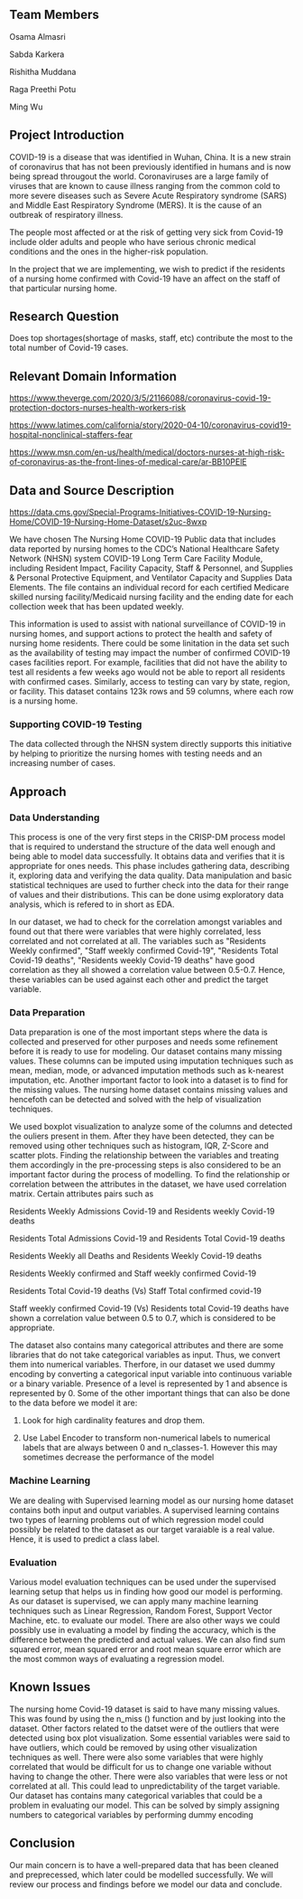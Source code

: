 ## Team Members
Osama Almasri

Sabda Karkera

Rishitha Muddana 

Raga Preethi Potu

Ming Wu


## Project Introduction
COVID-19 is a disease that was identified in Wuhan, China. It is a new strain of coronavirus that has not been previously identified in humans and is now being spread througout the world. Coronaviruses are a large family of viruses that are known to cause illness ranging from the common cold to more severe diseases such as Severe Acute Respiratory syndrome (SARS) and Middle East Respiratory Syndrome (MERS). It is the cause of an outbreak of respiratory illness.

The people most affected or at the risk of getting very sick from Covid-19 include older adults and people who have serious chronic medical conditions and the ones in the higher-risk population. 

In the project that we are implementing, we wish to predict if the residents of a nursing home confirmed with Covid-19 have an affect on the staff of that particular nursing home.


## Research Question 
Does top shortages(shortage of masks, staff, etc) contribute the most to the total number of Covid-19 cases.


## Relevant Domain Information 
https://www.theverge.com/2020/3/5/21166088/coronavirus-covid-19-protection-doctors-nurses-health-workers-risk

https://www.latimes.com/california/story/2020-04-10/coronavirus-covid19-hospital-nonclinical-staffers-fear

https://www.msn.com/en-us/health/medical/doctors-nurses-at-high-risk-of-coronavirus-as-the-front-lines-of-medical-care/ar-BB10PElE


## Data and Source Description 
https://data.cms.gov/Special-Programs-Initiatives-COVID-19-Nursing-Home/COVID-19-Nursing-Home-Dataset/s2uc-8wxp
 
We have chosen The Nursing Home COVID-19 Public data that includes data reported by nursing homes to the CDC’s National Healthcare Safety Network (NHSN) system COVID-19 Long Term Care Facility Module, including Resident Impact, Facility Capacity, Staff & Personnel, and Supplies & Personal Protective Equipment, and Ventilator Capacity and Supplies Data Elements. The file contains an individual record for each certified Medicare skilled nursing facility/Medicaid nursing facility and the ending date for each collection week that has been updated weekly. 

This information is used to assist with national surveillance of COVID-19 in nursing homes, and support actions to protect the health and safety of nursing home residents. There could be some linitation in the data set such as the availability of testing may impact the number of confirmed COVID-19 cases facilities report. For example, facilities that did not have the ability to test all residents a few weeks ago would not be able to report all residents with confirmed cases. Similarly, access to testing can vary by state, region, or facility. This dataset contains 123k rows and 59 columns, where each row is a nursing home.

### Supporting COVID-19 Testing
The data collected through the NHSN system directly supports this initiative by helping to prioritize the nursing homes with testing needs and an increasing number of cases.

## Approach

### Data Understanding
This process is one of the very first steps in the CRISP-DM process model that is required to understand the structure of the data well enough and being able to model data successfully. It obtains data and verifies that it is appropriate for ones needs. This phase includes gathering data, describing it, exploring data and verifying the data quality. Data manipulation and basic statistical techniques are used to further check into the data for their range of values and their distributions. This can be done usimg exploratory data analysis, which is refered to in short as EDA. 

In our dataset, we had to check for the correlation amongst variables and found out that there were variables that were highly correlated, less correlated and not correlated at all. The variables such as "Residents Weekly confirmed", "Staff weekly confirmed Covid-19", "Residents Total Covid-19 deaths", "Residents weekly Covid-19 deaths" have good correlation as they all showed a correlation value between 0.5-0.7. Hence, these variables can be used against each other and predict the target variable.


### Data Preparation
Data preparation is one of the most important steps where the data is collected and preserved for other purposes and needs some refinement before it is ready to use for modeling. 
Our dataset contains many missing values. These columns can be imputed using imputation techniques such as mean, median, mode, or advanced imputation methods such as k-nearest imputation, etc. Another important factor to look into a dataset is to find for the missing values. The nursing home dataset contains missing values and hencefoth can be detected and solved with the help of visualization techniques.

We used boxplot visualization to analyze some of the columns and detected the ouliers present in them. After they have been detected, they can be removed using other techniques such as histogram, IQR, Z-Score and scatter plots. Finding the relationship between the variables and treating them accordingly in the pre-processing steps is also considered to be an important factor during the process of modelling. To find the relationship or correlation between the attributes in the dataset, we have used correlation matrix. Certain attributes pairs such as 

Residents Weekly Admissions Covid-19 and Residents weekly Covid-19 deaths

Residents Total Admissions Covid-19 and Residents Total Covid-19 deaths

Residents Weekly all Deaths and Residents Weekly Covid-19 deaths

Residents Weekly confirmed and Staff weekly confirmed Covid-19

Residents Total Covid-19 deaths (Vs) Staff Total confirmed covid-19

Staff weekly confirmed Covid-19 (Vs) Residents total Covid-19 deaths have shown a correlation value between 0.5 to 0.7, which is considered to be appropriate.

The dataset also contains many categorical attributes and there are some libraries that do not take categorical variables as input. Thus, we convert them into numerical variables. Therfore, in our dataset we used dummy encoding by converting a categorical input variable into continuous variable or a binary variable. Presence of a level is represented by 1 and absence is represented by 0. Some of the other important things that can also be done to the data before we model it are:

1. Look for high cardinality features and drop them.

2. Use Label Encoder to transform non-numerical labels to numerical labels that are always between 0 and n_classes-1. However this may sometimes decrease the performance of the model


### Machine Learning
We are dealing with Supervised learning model as our nursing home dataset contains both input and output variables. A supervised learning contains two types of learning problems out of which regression model could possibly be related to the dataset as our target varaiable is a real value. Hence, it is used to predict a class label.


### Evaluation
Various model evaluation techniques can be used under the supervised learning setup that helps us in finding how good our model is performing. As our dataset is supervised, we can apply many machine learning techniques such as Linear Regression, Random Forest, Support Vector Machine, etc. to evaluate our model. There are also other ways we could possibly use in evaluating a model by finding the accuracy, which is the difference between the predicted and actual values. We can also find sum squared error, mean squared error and root mean square error which are the most common ways of evaluating a regression model.


## Known Issues
The nursing home Covid-19 dataset is said to have many missing values. This was found by using the n_miss () function and by just looking into the dataset. Other factors related to the datset were of the outliers that were detected using box plot visualization. Some essential variables were said to have outliers, which could be removed by using other visualization techniques as well. There were also some variables that were highly correlated that would be difficult for us to change one variable without having to change the other. There were also variables that were less or not correlated at all. This could lead to unpredictability of the target variable. Our dataset has contains many categorical variables that could be a problem in evaluating our model. This can be solved by simply assigning numbers to categorical variables by performing dummy encoding 


## Conclusion
Our main concern is to have a well-prepared data that has been cleaned and preprecessed, which later could be modelled successfully. We will review our process and findings before we model our data and conclude. 




